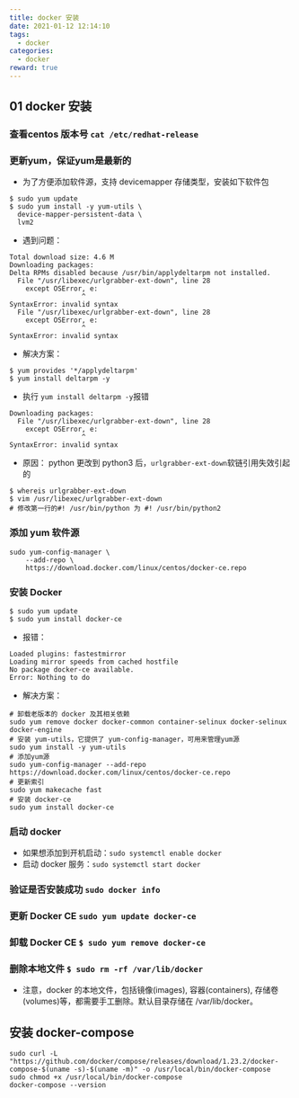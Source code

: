 ```yaml
---
title: docker 安装
date: 2021-01-12 12:14:10
tags:
  - docker
categories:
  - docker
reward: true
---
```


## 01 docker 安装



### 查看centos 版本号 `cat /etc/redhat-release `

### 更新yum，保证yum是最新的

- 为了方便添加软件源，支持 devicemapper 存储类型，安装如下软件包
```linux
$ sudo yum update
$ sudo yum install -y yum-utils \
  device-mapper-persistent-data \
  lvm2
```

<!--more-->

- 遇到问题：
```linux
Total download size: 4.6 M
Downloading packages:
Delta RPMs disabled because /usr/bin/applydeltarpm not installed.
  File "/usr/libexec/urlgrabber-ext-down", line 28
    except OSError, e:
                  ^
SyntaxError: invalid syntax
  File "/usr/libexec/urlgrabber-ext-down", line 28
    except OSError, e:
                  ^
SyntaxError: invalid syntax
```
- 解决方案：
```lunix
$ yum provides '*/applydeltarpm'  
$ yum install deltarpm -y
```
- 执行 `yum install deltarpm -y`报错
```lunix
Downloading packages:
  File "/usr/libexec/urlgrabber-ext-down", line 28
    except OSError, e:
                  ^
SyntaxError: invalid syntax
```
- 原因： python 更改到 python3 后，`urlgrabber-ext-down`软链引用失效引起的
```lunix
$ whereis urlgrabber-ext-down
$ vim /usr/libexec/urlgrabber-ext-down
# 修改第一行的#! /usr/bin/python 为 #! /usr/bin/python2
```

### 添加 yum 软件源
```lunix
sudo yum-config-manager \
    --add-repo \
    https://download.docker.com/linux/centos/docker-ce.repo
```

### 安装 Docker
```lunix
$ sudo yum update
$ sudo yum install docker-ce
```
- 报错：
```lunix
Loaded plugins: fastestmirror
Loading mirror speeds from cached hostfile
No package docker-ce available.
Error: Nothing to do
```
- 解决方案：
```lunix
# 卸载老版本的 docker 及其相关依赖
sudo yum remove docker docker-common container-selinux docker-selinux docker-engine
# 安装 yum-utils，它提供了 yum-config-manager，可用来管理yum源
sudo yum install -y yum-utils
# 添加yum源
sudo yum-config-manager --add-repo https://download.docker.com/linux/centos/docker-ce.repo
# 更新索引
sudo yum makecache fast
# 安装 docker-ce
sudo yum install docker-ce
```

### 启动 docker
- 如果想添加到开机启动：`sudo systemctl enable docker`
- 启动 docker 服务：`sudo systemctl start docker`

### 验证是否安装成功 `sudo docker info`

### 更新 Docker CE `sudo yum update docker-ce`
### 卸载 Docker CE `$ sudo yum remove docker-ce`
### 删除本地文件 `$ sudo rm -rf /var/lib/docker`
- 注意，docker 的本地文件，包括镜像(images), 容器(containers), 存储卷(volumes)等，都需要手工删除。默认目录存储在 /var/lib/docker。


## 安装 docker-compose
```lunix
sudo curl -L "https://github.com/docker/compose/releases/download/1.23.2/docker-compose-$(uname -s)-$(uname -m)" -o /usr/local/bin/docker-compose
sudo chmod +x /usr/local/bin/docker-compose
docker-compose --version
```
